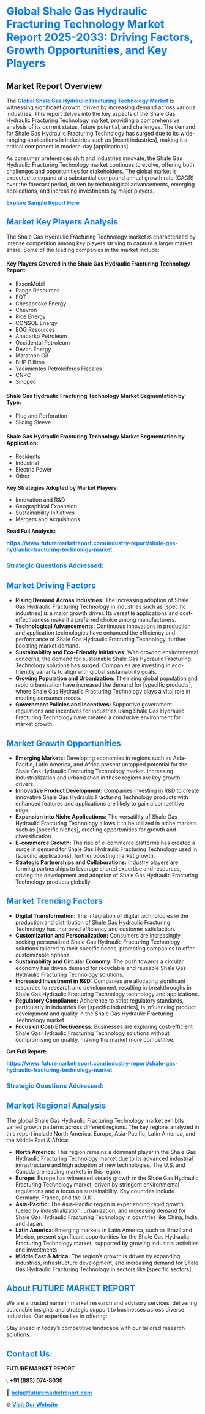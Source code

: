 <h1 style="color: #007BFF;">Global Shale Gas Hydraulic Fracturing Technology Market Report 2025-2033: Driving Factors, Growth Opportunities, and Key Players</h1>

<section id="overview">
<h2>Market Report Overview</h2>
<p>The <a href="https://www.futuremarketreport.com/industry-report/shale-gas-hydraulic-fracturing-technology-market" style="color: #007BFF; text-decoration: none;"><strong>Global Shale Gas Hydraulic Fracturing Technology Market</strong></a> is witnessing significant growth, driven by increasing demand across various industries. This report delves into the key aspects of the Shale Gas Hydraulic Fracturing Technology market, providing a comprehensive analysis of its current status, future potential, and challenges. The demand for Shale Gas Hydraulic Fracturing Technology has surged due to its wide-ranging applications in industries such as [insert industries], making it a critical component in modern-day [applications].</p>
<p>As consumer preferences shift and industries innovate, the Shale Gas Hydraulic Fracturing Technology market continues to evolve, offering both challenges and opportunities for stakeholders. The global market is expected to expand at a substantial compound annual growth rate (CAGR) over the forecast period, driven by technological advancements, emerging applications, and increasing investments by major players.</p>
</section>

<section id="overview">
<p><a href="https://www.futuremarketreport.com/request-sample/reportId=102006" style="color: #007BFF; text-decoration: none;"><strong>Explore Sample Report Here</strong></a></p>
</section>

<section id="key-players">
<h2 style="color: #007BFF;">Market Key Players Analysis</h2>
<p>The Shale Gas Hydraulic Fracturing Technology market is characterized by intense competition among key players striving to capture a larger market share. Some of the leading companies in the market include:</p>
<h4>Key Players Covered in the Shale Gas Hydraulic Fracturing Technology Report:</h4>
<ul><li>ExxonMobil</li><li>Range Resources</li><li>EQT</li><li>Chesapeake Energy</li><li>Chevron</li><li>Rice Energy</li><li>CONSOL Energy</li><li>EOG Resources</li><li>Anadarko Petroleum</li><li>Occidental Petroleum</li><li>Devon Energy</li><li>Marathon Oil</li><li>BHP Billiton</li><li>Yacimientos Petroleiferos Fiscales</li><li>CNPC</li><li>Sinopec</li></ul>
<h4>Shale Gas Hydraulic Fracturing Technology Market Segmentation by Type:</h4>
<ul><li>Plug and Perforation</li><li>Sliding Sleeve</li></ul>

<h4>Shale Gas Hydraulic Fracturing Technology Market Segmentation by Application:</h4>
<ul><li>Residents</li><li>Industrial</li><li>Electric Power</li><li>Other</li></ul>
<p><strong>Key Strategies Adopted by Market Players:</strong></p>
<ul>
<li>Innovation and R&D</li>
<li>Geographical Expansion</li>
<li>Sustainability Initiatives</li>
<li>Mergers and Acquisitions</li>
</ul>
</section>

<section>
<p><strong>Read Full Analysis: </strong></p><a href="https://www.futuremarketreport.com/industry-report/shale-gas-hydraulic-fracturing-technology-market" style="color: #007BFF; text-decoration: none;"><strong>https://www.futuremarketreport.com/industry-report/shale-gas-hydraulic-fracturing-technology-market</strong></a>
<h3 style="color: #007BFF;">Strategic Questions Addressed:</h3>
</section>

<section id="driving-factors">
<h2 style="color: #007BFF;">Market Driving Factors</h2>
<ul>
<li><strong>Rising Demand Across Industries:</strong> The increasing adoption of Shale Gas Hydraulic Fracturing Technology in industries such as [specific industries] is a major growth driver. Its versatile applications and cost-effectiveness make it a preferred choice among manufacturers.</li>
<li><strong>Technological Advancements:</strong> Continuous innovations in production and application technologies have enhanced the efficiency and performance of Shale Gas Hydraulic Fracturing Technology, further boosting market demand.</li>
<li><strong>Sustainability and Eco-Friendly Initiatives:</strong> With growing environmental concerns, the demand for sustainable Shale Gas Hydraulic Fracturing Technology solutions has surged. Companies are investing in eco-friendly variants to align with global sustainability goals.</li>
<li><strong>Growing Population and Urbanization:</strong> The rising global population and rapid urbanization have increased the demand for [specific products], where Shale Gas Hydraulic Fracturing Technology plays a vital role in meeting consumer needs.</li>
<li><strong>Government Policies and Incentives:</strong> Supportive government regulations and incentives for industries using Shale Gas Hydraulic Fracturing Technology have created a conducive environment for market growth.</li>
</ul>
</section>

<section id="growth-opportunities">
<h2 style="color: #007BFF;">Market Growth Opportunities</h2>
<ul>
<li><strong>Emerging Markets:</strong> Developing economies in regions such as Asia-Pacific, Latin America, and Africa present untapped potential for the Shale Gas Hydraulic Fracturing Technology market. Increasing industrialization and urbanization in these regions are key growth drivers.</li>
<li><strong>Innovative Product Development:</strong> Companies investing in R&D to create innovative Shale Gas Hydraulic Fracturing Technology products with enhanced features and applications are likely to gain a competitive edge.</li>
<li><strong>Expansion into Niche Applications:</strong> The versatility of Shale Gas Hydraulic Fracturing Technology allows it to be utilized in niche markets such as [specific niches], creating opportunities for growth and diversification.</li>
<li><strong>E-commerce Growth:</strong> The rise of e-commerce platforms has created a surge in demand for Shale Gas Hydraulic Fracturing Technology used in [specific applications], further boosting market growth.</li>
<li><strong>Strategic Partnerships and Collaborations:</strong> Industry players are forming partnerships to leverage shared expertise and resources, driving the development and adoption of Shale Gas Hydraulic Fracturing Technology products globally.</li>
</ul>
</section>

<section id="trending-factors">
<h2 style="color: #007BFF;">Market Trending Factors</h2>
<ul>
<li><strong>Digital Transformation:</strong> The integration of digital technologies in the production and distribution of Shale Gas Hydraulic Fracturing Technology has improved efficiency and customer satisfaction.</li>
<li><strong>Customization and Personalization:</strong> Consumers are increasingly seeking personalized Shale Gas Hydraulic Fracturing Technology solutions tailored to their specific needs, prompting companies to offer customizable options.</li>
<li><strong>Sustainability and Circular Economy:</strong> The push towards a circular economy has driven demand for recyclable and reusable Shale Gas Hydraulic Fracturing Technology solutions.</li>
<li><strong>Increased Investment in R&D:</strong> Companies are allocating significant resources to research and development, resulting in breakthroughs in Shale Gas Hydraulic Fracturing Technology technology and applications.</li>
<li><strong>Regulatory Compliance:</strong> Adherence to strict regulatory standards, particularly in industries like [specific industries], is influencing product development and quality in the Shale Gas Hydraulic Fracturing Technology market.</li>
<li><strong>Focus on Cost-Effectiveness:</strong> Businesses are exploring cost-efficient Shale Gas Hydraulic Fracturing Technology solutions without compromising on quality, making the market more competitive.</li>
</ul>
</section>

<section>
<p><strong>Get Full Report: </strong></p><a href="https://www.futuremarketreport.com/industry-report/shale-gas-hydraulic-fracturing-technology-market" style="color: #007BFF; text-decoration: none;"><strong>https://www.futuremarketreport.com/industry-report/shale-gas-hydraulic-fracturing-technology-market</strong></a>
<h3 style="color: #007BFF;">Strategic Questions Addressed:</h3>
</section>


<section id="regional-analysis">
<h2 style="color: #007BFF;">Market Regional Analysis</h2>
<p>The global Shale Gas Hydraulic Fracturing Technology market exhibits varied growth patterns across different regions. The key regions analyzed in this report include North America, Europe, Asia-Pacific, Latin America, and the Middle East & Africa:</p>
<ul>
<li><strong>North America:</strong> This region remains a dominant player in the Shale Gas Hydraulic Fracturing Technology market due to its advanced industrial infrastructure and high adoption of new technologies. The U.S. and Canada are leading markets in this region.</li>
<li><strong>Europe:</strong> Europe has witnessed steady growth in the Shale Gas Hydraulic Fracturing Technology market, driven by stringent environmental regulations and a focus on sustainability. Key countries include Germany, France, and the U.K.</li>
<li><strong>Asia-Pacific:</strong> The Asia-Pacific region is experiencing rapid growth, fueled by industrialization, urbanization, and increasing demand for Shale Gas Hydraulic Fracturing Technology in countries like China, India, and Japan.</li>
<li><strong>Latin America:</strong> Emerging markets in Latin America, such as Brazil and Mexico, present significant opportunities for the Shale Gas Hydraulic Fracturing Technology market, supported by growing industrial activities and investments.</li>
<li><strong>Middle East & Africa:</strong> The region’s growth is driven by expanding industries, infrastructure development, and increasing demand for Shale Gas Hydraulic Fracturing Technology in sectors like [specific sectors].</li>
</ul>
</section>

<footer>
<h2 style="color: #007BFF;">About FUTURE MARKET REPORT</h2>
<p>We are a trusted name in market research and advisory services, delivering actionable insights and strategic support to businesses across diverse industries. Our expertise lies in offering:</p>

<p>Stay ahead in today’s competitive landscape with our tailored research solutions.</p>

<h2 style="color: #007BFF;">Contact Us:</h2>
<p><strong>FUTURE MARKET REPORT</strong></p>
<p>📞 <strong>+91 (883) 074-8030</strong></p>
<p>📧 <strong><a href="mailto:help@futuremarketreport.com" style="color: #007BFF;">help@futuremarketreport.com</a></strong></p>
<p>🌐 <strong><a href="https://www.futuremarketreport.com/" style="color: #007BFF;">Visit Our Website</a></strong></p>
</footer>